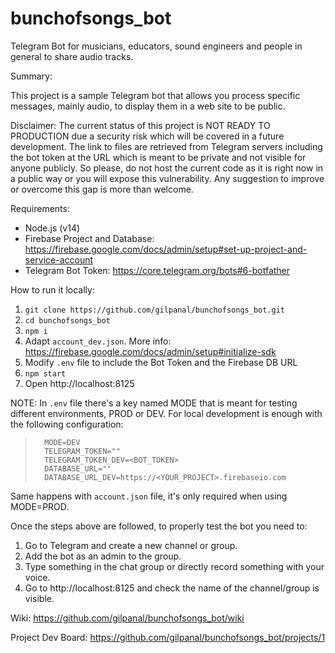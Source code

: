 # bunchofsongs_bot
Telegram Bot for musicians, educators, sound engineers and people in general to share audio tracks.

Summary:

This project is a sample Telegram bot that allows you process specific messages, mainly audio, to display them in a web site to be public.

Disclaimer:
The current status of this project is NOT READY TO PRODUCTION due a security risk which will be covered in a future development. The link to files are retrieved from Telegram servers including the bot token at the URL which is meant to be private and not visible for anyone publicly. So please, do not host the current code as it is right now in a public way or you will expose this vulnerability. Any suggestion to improve or overcome this gap is more than welcome.

Requirements:
- Node.js (v14)
- Firebase Project and Database: https://firebase.google.com/docs/admin/setup#set-up-project-and-service-account
- Telegram Bot Token: https://core.telegram.org/bots#6-botfather

How to run it locally:
1. `git clone https://github.com/gilpanal/bunchofsongs_bot.git`
2. `cd bunchofsongs_bot`
3. `npm i`
5. Adapt `account_dev.json`. More info: https://firebase.google.com/docs/admin/setup#initialize-sdk
6. Modify `.env` file to include the Bot Token and the Firebase DB URL
7. `npm start`
8. Open http://localhost:8125

NOTE: In `.env` file there's a key named MODE that is meant for testing different environments, PROD or DEV. 
For local development is enough with the following configuration:

>       MODE=DEV
>       TELEGRAM_TOKEN=""
>       TELEGRAM_TOKEN_DEV=<BOT_TOKEN>
>       DATABASE_URL=""
>       DATABASE_URL_DEV=https://<YOUR_PROJECT>.firebaseio.com

Same happens with `account.json` file, it's only required when using MODE=PROD.

Once the steps above are followed, to properly test the bot you need to:

1. Go to Telegram and create a new channel or group.
2. Add the bot as an admin to the group.
3. Type something in the chat group or directly record something with your voice.
4. Go to http://localhost:8125 and check the name of the channel/group is visible.


Wiki: https://github.com/gilpanal/bunchofsongs_bot/wiki

Project Dev Board: https://github.com/gilpanal/bunchofsongs_bot/projects/1